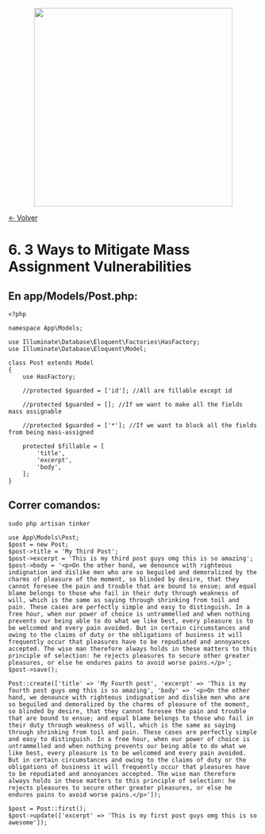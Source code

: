 <p align="center"><a href="https://laravel.com" target="_blank"><img src="https://raw.githubusercontent.com/laravel/art/master/logo-lockup/5%20SVG/2%20CMYK/1%20Full%20Color/laravel-logolockup-cmyk-red.svg" width="400"></a></p>

[<- Volver](../../README.md)

# 6. 3 Ways to Mitigate Mass Assignment Vulnerabilities

## En app/Models/Post.php:

    <?php

    namespace App\Models;

    use Illuminate\Database\Eloquent\Factories\HasFactory;
    use Illuminate\Database\Eloquent\Model;

    class Post extends Model
    {
        use HasFactory;

        //protected $guarded = ['id']; //All are fillable except id

        //protected $guarded = []; //If we want to make all the fields mass assignable

        //protected $guarded = ['*']; //If we want to block all the fields from being mass-assigned

        protected $fillable = [
            'title',
            'excerpt',
            'body',
        ];
    }

## Correr comandos:

    sudo php artisan tinker

    use App\Models\Post;
    $post = new Post;
    $post->title = 'My Third Post';
    $post->excerpt = 'This is my third post guys omg this is so amazing';
    $post->body = '<p>On the other hand, we denounce with righteous indignation and dislike men who are so beguiled and demoralized by the charms of pleasure of the moment, so blinded by desire, that they cannot foresee the pain and trouble that are bound to ensue; and equal blame belongs to those who fail in their duty through weakness of will, which is the same as saying through shrinking from toil and pain. These cases are perfectly simple and easy to distinguish. In a free hour, when our power of choice is untrammelled and when nothing prevents our being able to do what we like best, every pleasure is to be welcomed and every pain avoided. But in certain circumstances and owing to the claims of duty or the obligations of business it will frequently occur that pleasures have to be repudiated and annoyances accepted. The wise man therefore always holds in these matters to this principle of selection: he rejects pleasures to secure other greater pleasures, or else he endures pains to avoid worse pains.</p>';
    $post->save();

    Post::create(['title' => 'My Fourth post', 'excerpt' => 'This is my fourth post guys omg this is so amazing', 'body' => '<p>On the other hand, we denounce with righteous indignation and dislike men who are so beguiled and demoralized by the charms of pleasure of the moment, so blinded by desire, that they cannot foresee the pain and trouble that are bound to ensue; and equal blame belongs to those who fail in their duty through weakness of will, which is the same as saying through shrinking from toil and pain. These cases are perfectly simple and easy to distinguish. In a free hour, when our power of choice is untrammelled and when nothing prevents our being able to do what we like best, every pleasure is to be welcomed and every pain avoided. But in certain circumstances and owing to the claims of duty or the obligations of business it will frequently occur that pleasures have to be repudiated and annoyances accepted. The wise man therefore always holds in these matters to this principle of selection: he rejects pleasures to secure other greater pleasures, or else he endures pains to avoid worse pains.</p>']);

    $post = Post::first();
    $post->update(['excerpt' => 'This is my first post guys omg this is so awesome']);

